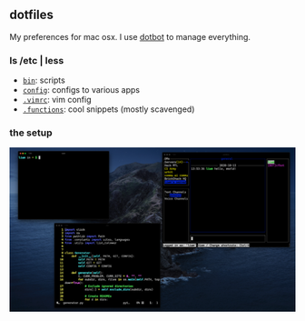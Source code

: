## dotfiles
My preferences for mac osx. I use [dotbot](https://github.com/anishathalye/dotbot) to manage everything.

### ls /etc | less

- [`bin`](https://github.com/terror/dotfiles/tree/master/bin): scripts
- [`config`](https://github.com/terror/dotfiles/tree/master/config): configs to various apps
- [`.vimrc`](https://github.com/terror/dotfiles/blob/master/.vimrc): vim config
- [`.functions`](https://github.com/terror/dotfiles/blob/master/.functions): cool snippets (mostly scavenged)

### the setup 

![](pic/screen)
